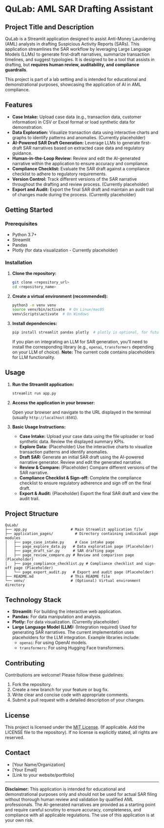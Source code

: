 # QuLab: AML SAR Drafting Assistant

## Project Title and Description

QuLab is a Streamlit application designed to assist Anti-Money Laundering (AML) analysts in drafting Suspicious Activity Reports (SARs). This application streamlines the SAR workflow by leveraging Large Language Models (LLMs) to generate first-draft narratives, summarize transaction timelines, and suggest typologies.  It is designed to be a tool that assists in drafting, but **requires human review, auditability, and compliance guardrails**.

This project is part of a lab setting and is intended for educational and demonstrational purposes, showcasing the application of AI in AML compliance.

## Features

*   **Case Intake:** Upload case data (e.g., transaction data, customer information) in CSV or Excel format or load synthetic data for demonstration.
*   **Data Exploration:** Visualize transaction data using interactive charts and graphs to identify patterns and anomalies. (Currently placeholder)
*   **AI-Powered SAR Draft Generation:** Leverage LLMs to generate first-draft SAR narratives based on extracted case data and regulatory guidance.
*   **Human-in-the-Loop Review:**  Review and edit the AI-generated narrative within the application to ensure accuracy and compliance.
*   **Compliance Checklist:**  Evaluate the SAR draft against a compliance checklist to adhere to regulatory requirements.
*   **Version Control:** Track different versions of the SAR narrative throughout the drafting and review process. (Currently placeholder)
*   **Export and Audit:** Export the final SAR draft and maintain an audit trail of changes made during the process. (Currently placeholder)

## Getting Started

### Prerequisites

*   Python 3.7+
*   Streamlit
*   Pandas
*   Plotly (for data visualization - Currently placeholder)

### Installation

1.  **Clone the repository:**

    ```bash
    git clone <repository_url>
    cd <repository_name>
    ```

2.  **Create a virtual environment (recommended):**

    ```bash
    python3 -m venv venv
    source venv/bin/activate  # On Linux/macOS
    venv\Scripts\activate  # On Windows
    ```

3.  **Install dependencies:**

    ```bash
    pip install streamlit pandas plotly  # plotly is optional, for future data visualization implementations.
    ```

    If you plan on integrating an LLM for SAR generation, you'll need to install the corresponding library (e.g., `openai`, `transformers` depending on your LLM of choice).  **Note:** The current code contains placeholders for LLM functionality.

## Usage

1.  **Run the Streamlit application:**

    ```bash
    streamlit run app.py
    ```

2.  **Access the application in your browser:**

    Open your browser and navigate to the URL displayed in the terminal (usually `http://localhost:8501`).

3.  **Basic Usage Instructions:**

    *   **Case Intake:** Upload your case data using the file uploader or load synthetic data.  Review the displayed summary KPIs.
    *   **Explore Data:** (Placeholder) Use the interactive charts to visualize transaction patterns and identify anomalies.
    *   **Draft SAR:** Generate an initial SAR draft using the AI-powered narrative generator.  Review and edit the generated narrative.
    *   **Review & Compare:** (Placeholder) Compare different versions of the SAR narrative.
    *   **Compliance Checklist & Sign-off:**  Complete the compliance checklist to ensure regulatory adherence and sign off on the final draft.
    *   **Export & Audit:** (Placeholder) Export the final SAR draft and view the audit trail.

## Project Structure

```
QuLab/
├── app.py                    # Main Streamlit application file
├── application_pages/          # Directory containing individual page modules
│   ├── page_case_intake.py     # Case intake page
│   ├── page_explore_data.py   # Data exploration page (Placeholder)
│   ├── page_draft_sar.py      # SAR drafting page
│   ├── page_review_compare.py # Review and comparison page (Placeholder)
│   ├── page_compliance_checklist.py # Compliance checklist and sign-off page (Placeholder)
│   └── page_export_audit.py   # Export and audit page (Placeholder)
├── README.md                 # This README file
└── venv/                     # (Optional) Virtual environment directory
```

## Technology Stack

*   **Streamlit:**  For building the interactive web application.
*   **Pandas:**  For data manipulation and analysis.
*   **Plotly:** For data visualization. (Currently placeholder)
*   **Large Language Model (LLM):**  (Integration required) Used for generating SAR narratives. The current implementation uses placeholders for the LLM integration.  Example libraries include:
    *   `openai`:  For using OpenAI models.
    *   `transformers`: For using Hugging Face transformers.

## Contributing

Contributions are welcome!  Please follow these guidelines:

1.  Fork the repository.
2.  Create a new branch for your feature or bug fix.
3.  Write clear and concise code with appropriate comments.
4.  Submit a pull request with a detailed description of your changes.

## License

This project is licensed under the [MIT License](LICENSE). (If applicable. Add the LICENSE file to the repository).  If no license is explicitly stated, all rights are reserved.

## Contact

*   [Your Name/Organization]
*   [Your Email]
*   [Link to your website/portfolio]

---

**Disclaimer:** This application is intended for educational and demonstrational purposes only and should not be used for actual SAR filing without thorough human review and validation by qualified AML professionals.  The AI-generated narratives are provided as a starting point and require careful scrutiny to ensure accuracy, completeness, and compliance with all applicable regulations.  The use of this application is at your own risk.
